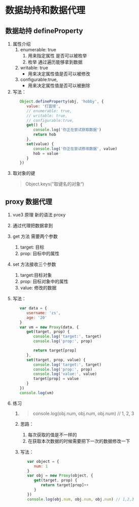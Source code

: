 # 数据劫持和数据代理
## 数据劫持 defineProperty

1. 属性介绍
   1. enumerable: true
      1. 用来指定属性 是否可以被枚举
      2. 枚举 通过遍历能够拿到数据
   2. writable: true
      - 用来决定属性值是否可以被修改
   3. configurable:true,
      - 用来决定属性值是否可以被删除
2. 写法：
   ```js
      Object.defineProperty(obj, 'hobby', {
         value: '打篮球',
         // enumerable: true,
         // writable: true,
         // configurable:true,
         get() {
            console.log('你正在尝试获取数据')
            return hob
         },
         set(value) {
            console.log('你正在尝试修改数据', value)
            hob = value
         }
      })
   ```
3. 取对象的键
   > Object.keys("取键名的对象“)

## proxy 数据代理

1. vue3 原理 新的语法 proxy
2. 通过代理把数据拿到
3. get 方法 需要两个参数
   1. target: 目标
   2. prop: 目标中的属性
4. set 方法接收三个参数
   1. target:目标对象
   2. prop: 目标对象中的属性
   3. value: 修改的数据
5. 写法：

   ```js
      var data = {
         username: 'zs',
         age: '20'
      }
      var vm = new Proxy(data, {
         get(target, prop) {
            console.log('target:', target)
            console.log('prop:', prop)

            return target[prop]
         },
         set(target, prop, value) {
            console.log('target:', target)
            console.log('prop:', prop)
            console.log('value:', value)
            target[prop] = value
         }
      })
      console.log(vm)
   ```

6. 练习

   1. > console.log(obj.num, obj.num, obj.num) // 1, 2, 3

   2. 思路：
      1. 每次获取的值是不一样的
      2. 在获取本次数据的时候需要把下一次的数据修改一下
   3. 写法：
      ```js
         var object = {
            num: 1
         }
         var obj = new Proxy(object, {
            get(target, prop) {
               return target[prop]++
            }
         })
         console.log(obj.num, obj.num, obj.num) // 1,2,3
      ```
